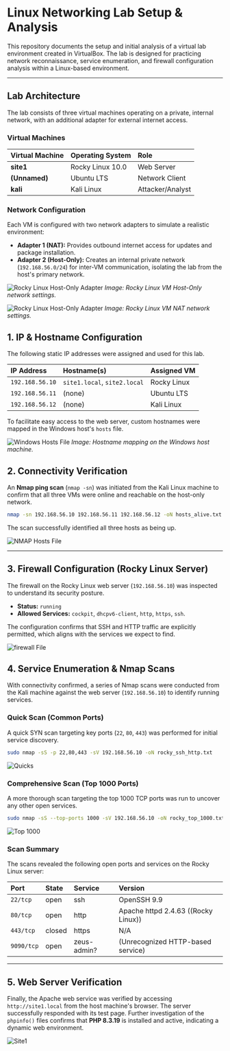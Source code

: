 

# Linux Networking Lab Setup & Analysis

This repository documents the setup and initial analysis of a virtual lab environment created in VirtualBox. The lab is designed for practicing network reconnaissance, service enumeration, and firewall configuration analysis within a Linux-based environment.

---

## Lab Architecture

The lab consists of three virtual machines operating on a private, internal network, with an additional adapter for external internet access.

### Virtual Machines

| Virtual Machine | Operating System | Role            |
| :-------------- | :--------------- | :-------------- |
| **site1** | Rocky Linux 10.0 | Web Server      |
| **(Unnamed)** | Ubuntu LTS       | Network Client  |
| **kali** | Kali Linux       | Attacker/Analyst |

### Network Configuration

Each VM is configured with two network adapters to simulate a realistic environment:
* **Adapter 1 (NAT):** Provides outbound internet access for updates and package installation.
* **Adapter 2 (Host-Only):** Creates an internal private network (`192.168.56.0/24`) for inter-VM communication, isolating the lab from the host's primary network.

![Rocky Linux Host-Only Adapter](screenshots/rockyhost.png)
_Image: Rocky Linux VM Host-Only network settings._

![Rocky Linux Host-Only Adapter](screenshots/rockynat.png)
_Image: Rocky Linux VM NAT network settings._



## 1. IP & Hostname Configuration

The following static IP addresses were assigned and used for this lab.

| IP Address      | Hostname(s)               | Assigned VM   |
| :-------------- | :------------------------ | :------------ |
| `192.168.56.10` | `site1.local`, `site2.local` | Rocky Linux   |
| `192.168.56.11` | (none)                    | Ubuntu LTS    |
| `192.168.56.12` | (none)                    | Kali Linux    |

To facilitate easy access to the web server, custom hostnames were mapped in the Windows host's `hosts` file.

![Windows Hosts File](screenshots/winhosts.png)
_Image: Hostname mapping on the Windows host machine._

## 2. Connectivity Verification

An **Nmap ping scan** (`nmap -sn`) was initiated from the Kali Linux machine to confirm that all three VMs were online and reachable on the host-only network.

```bash
nmap -sn 192.168.56.10 192.168.56.11 192.168.56.12 -oN hosts_alive.txt
````

The scan successfully identified all three hosts as being up.

![NMAP Hosts File](screenshots/namphosts.png)

-----

## 3\. Firewall Configuration (Rocky Linux Server)

The firewall on the Rocky Linux web server (`192.168.56.10`) was inspected to understand its security posture.

  * **Status:** `running`
  * **Allowed Services:** `cockpit`, `dhcpv6-client`, `http`, `https`, `ssh`.

The configuration confirms that SSH and HTTP traffic are explicitly permitted, which aligns with the services we expect to find.

![firewall File](screenshots/firwall.png)


## 4\. Service Enumeration & Nmap Scans

With connectivity confirmed, a series of Nmap scans were conducted from the Kali machine against the web server (`192.168.56.10`) to identify running services.

### Quick Scan (Common Ports)

A quick SYN scan targeting key ports (`22`, `80`, `443`) was performed for initial service discovery.

```bash
sudo nmap -sS -p 22,80,443 -sV 192.168.56.10 -oN rocky_ssh_http.txt
```
![Quicks](screenshots/nmapquick.png)  


### Comprehensive Scan (Top 1000 Ports)

A more thorough scan targeting the top 1000 TCP ports was run to uncover any other open services.

```bash
sudo nmap -sS --top-ports 1000 -sV 192.168.56.10 -oN rocky_top_1000.txt
```
![Top 1000](screenshots/nmaptop1000.png)  

### Scan Summary

The scans revealed the following open ports and services on the Rocky Linux server:

| Port      | State  | Service     | Version                               |
| :-------- | :----- | :---------- | :------------------------------------ |
| `22/tcp`  | open   | ssh         | OpenSSH 9.9                           |
| `80/tcp`  | open   | http        | Apache httpd 2.4.63 ((Rocky Linux))   |
| `443/tcp` | closed | https       | N/A                                   |
| `9090/tcp`| open   | zeus-admin? | (Unrecognized HTTP-based service)     |

-----

## 5\. Web Server Verification

Finally, the Apache web service was verified by accessing `http://site1.local` from the host machine's browser. The server successfully responded with its test page. Further investigation of the `phpinfo()` files confirms that **PHP 8.3.19** is installed and active, indicating a dynamic web environment.

![Site1](screenshots/site1working.png)  

```
```
